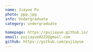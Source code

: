 ```yaml
---
name: Jiayue Pu
photo: ppp.jpg
info: Undergraduate
category: undergraduate

homepage: https://pujiayue.github.io/
email: pujiayue0222@gmail.com
github: https://github.com/pujiayue
---
```

